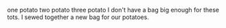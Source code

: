 one potato
two potato
three potato
I don't have a bag big enough for these tots.
I sewed together a new bag for our potatoes.

